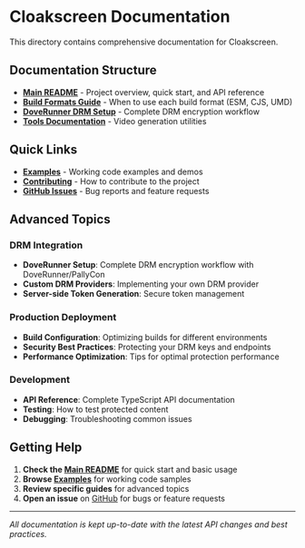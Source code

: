# Cloakscreen Documentation

This directory contains comprehensive documentation for Cloakscreen.

## Documentation Structure

- **[Main README](../README.md)** - Project overview, quick start, and API reference
- **[Build Formats Guide](BUILD_FORMATS.md)** - When to use each build format (ESM, CJS, UMD)
- **[DoveRunner DRM Setup](doverunner-setup.md)** - Complete DRM encryption workflow
- **[Tools Documentation](../tools/README.md)** - Video generation utilities

## Quick Links

- **[Examples](../examples/)** - Working code examples and demos
- **[Contributing](../CONTRIBUTING.md)** - How to contribute to the project
- **[GitHub Issues](https://github.com/cloakscreen/cloakscreen/issues)** - Bug reports and feature requests

## Advanced Topics

### DRM Integration

- **DoveRunner Setup**: Complete DRM encryption workflow with DoveRunner/PallyCon
- **Custom DRM Providers**: Implementing your own DRM provider
- **Server-side Token Generation**: Secure token management

### Production Deployment

- **Build Configuration**: Optimizing builds for different environments
- **Security Best Practices**: Protecting your DRM keys and endpoints
- **Performance Optimization**: Tips for optimal protection performance

### Development

- **API Reference**: Complete TypeScript API documentation
- **Testing**: How to test protected content
- **Debugging**: Troubleshooting common issues

## Getting Help

1. **Check the [Main README](../README.md)** for quick start and basic usage
2. **Browse [Examples](../examples/)** for working code samples
3. **Review specific guides** for advanced topics
4. **Open an issue** on [GitHub](https://github.com/cloakscreen/cloakscreen/issues) for bugs or feature requests

---

_All documentation is kept up-to-date with the latest API changes and best practices._
